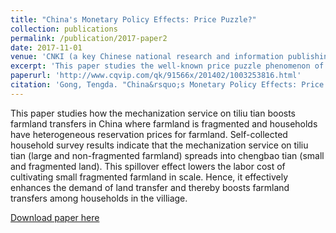 ```yaml
---
title: "China's Monetary Policy Effects: Price Puzzle?"
collection: publications
permalink: /publication/2017-paper2
date: 2017-11-01
venue: 'CNKI (a key Chinese national research and information publishing institution)'
excerpt: 'This paper studies the well-known price puzzle phenomenon of monetary policy effects in China and empirically proves that it is almost caused by sterilized interventions of the central bank for the first time.'
paperurl: 'http://www.cqvip.com/qk/91566x/201402/1003253816.html'
citation: 'Gong, Tengda. "China&rsquo;s Monetary Policy Effects: Price Puzzle?" <i>Master thesis, Xiamen University</i>, 2017.'
---
```


This paper studies how the mechanization service on tiliu tian boosts farmland transfers in China where farmland is fragmented and households have heterogeneous reservation prices for farmland. Self-collected household survey results indicate that the mechanization service on tiliu tian (large and non-fragmented farmland) spreads into chengbao tian (small and fragmented land). This spillover effect lowers the labor cost of cultivating small fragmented farmland in scale. Hence, it effectively enhances the demand of land transfer and thereby boosts farmland transfers among households in the villiage.         

[Download paper here](https://core.ac.uk/download/41460250.pdf)
